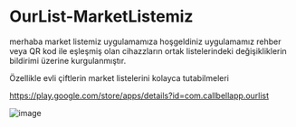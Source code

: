# OurList-MarketListemiz
merhaba market listemiz uygulamamıza hoşgeldiniz 
uygulamamız rehber veya QR kod ile eşleşmiş olan cihazzların ortak listelerindeki değişikliklerin bildirimi üzerine kurgulanmıştır.

Özellikle evli çiftlerin market listelerini kolayca tutabilmeleri 



https://play.google.com/store/apps/details?id=com.callbellapp.ourlist


![image](https://user-images.githubusercontent.com/58965229/126893332-d551b960-d206-4801-9d46-9385aa6a99e3.jpeg)
